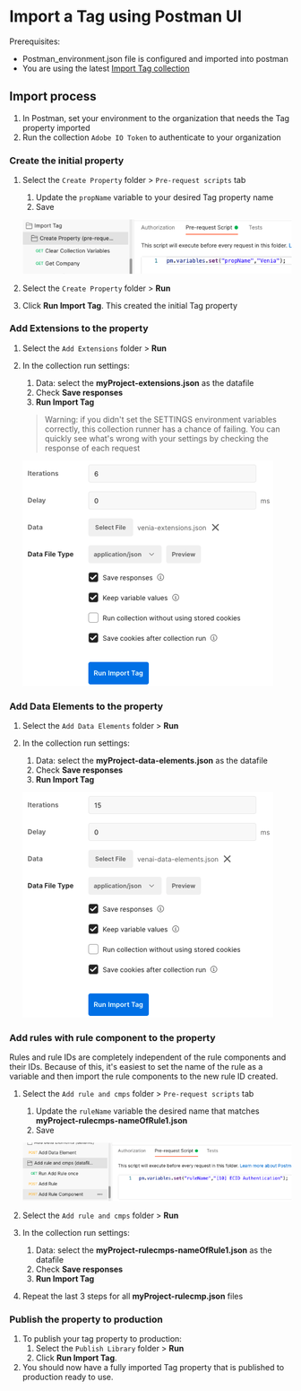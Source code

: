 # Import a Tag using Postman UI

Prerequisites:

* Postman_environment.json file is configured and imported into postman
* You are using the latest [Import Tag collection](https://www.postman.com/science-participant-93156893/workspace/nennig-public/overview)

## Import process

1. In Postman, set your environment to the organization that needs the Tag property imported
2. Run the collection `Adobe IO Token` to authenticate to your organization

### Create the initial property

1. Select the `Create Property` folder > `Pre-request scripts` tab

   1. Update the `propName` variable to your desired Tag property name
   2. Save

   ![image-20220208173402513](links/importTagCollection/image-20220208173402513.png)

2. Select the `Create Property` folder > **Run**

3. Click **Run Import Tag**. This created the initial Tag property

### Add Extensions to the property

1. Select the `Add Extensions` folder > **Run**

2. In the collection run settings:

   1. Data: select the **myProject-extensions.json** as the datafile
   2. Check **Save responses**
   3. **Run Import Tag**

   > Warning: if you didn't set the SETTINGS environment variables correctly, this collection runner has a chance of failing. You can quickly see what's wrong with your settings by checking the response of each request

   ![image-20220208173143345](links/importTagCollection/image-20220208173143345.png)

### Add Data Elements to the property

1. Select the `Add Data Elements` folder > **Run**

2. In the collection run settings:

   1. Data: select the **myProject-data-elements.json** as the datafile
   2. Check **Save responses**
   3. **Run Import Tag**

   ![image-20220208173242300](links/importTagCollection/image-20220208173242300.png)

### Add rules with rule component to the property

Rules and rule IDs are completely independent of the rule components and their IDs. Because of this, it's easiest to set the name of the rule as a variable and then import the rule components to the new rule ID created.

1. Select the `Add rule and cmps` folder > `Pre-request scripts` tab

   1. Update the `ruleName` variable the desired name that matches **myProject-rulecmps-nameOfRule1.json**
   2. Save

   ![image-20220208173449503](links/importTagCollection/image-20220208173449503.png)

2. Select the `Add rule and cmps` folder > **Run**

3. In the collection run settings:

   1. Data: select the **myProject-rulecmps-nameOfRule1.json** as the datafile
   2. Check **Save responses**
   3. **Run Import Tag**

4. Repeat the last 3 steps for all **myProject-rulecmp.json** files

### Publish the property to production

1. To publish your tag property to production:
   1. Select the `Publish Library` folder > **Run**
   2. Click **Run Import Tag**.
2. You should now have a fully imported Tag property that is published to production ready to use.